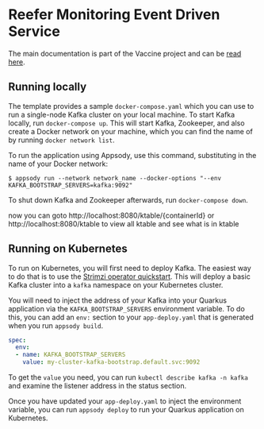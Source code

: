# Reefer Monitoring Event Driven Service

The main documentation is part of the Vaccine project and can be [read here](https://pages.github.ibm.com/vaccine-cold-chain/vaccine-cold-chain-main/solution/cold-monitoring/).


## Running locally

The template provides a sample `docker-compose.yaml` which you can use to run a single-node Kafka cluster on your local machine. To start Kafka locally, run `docker-compose up`. This will start Kafka, Zookeeper, and also create a Docker network on your machine, which you can find the name of by running `docker network list`.

To run the application using Appsody, use this command, substituting in the name of your Docker network:

`$ appsody run --network network_name --docker-options "--env KAFKA_BOOTSTRAP_SERVERS=kafka:9092"`

To shut down Kafka and Zookeeper afterwards, run `docker-compose down`.

now you can goto http://localhost:8080/ktable/{containerId}
or http://localhost:8080/ktable to view all ktable
and see what is in ktable

## Running on Kubernetes

To run on Kubernetes, you will first need to deploy Kafka. The easiest way to do that is to use the [Strimzi operator quickstart](https://strimzi.io/quickstarts/). This will deploy a basic Kafka cluster into a `kafka` namespace on your Kubernetes cluster.

You will need to inject the address of your Kafka into your Quarkus application via the `KAFKA_BOOTSTRAP_SERVERS` environment variable. To do this, you can add an `env:` section to your `app-deploy.yaml` that is generated when you run `appsody build`.

```yaml
spec:
  env:
  - name: KAFKA_BOOTSTRAP_SERVERS
    value: my-cluster-kafka-bootstrap.default.svc:9092
```

To get the `value` you need, you can run `kubectl describe kafka -n kafka` and examine the listener address in the status section.

Once you have updated your `app-deploy.yaml` to inject the environment variable, you can run `appsody deploy` to run your Quarkus application on Kubernetes.
